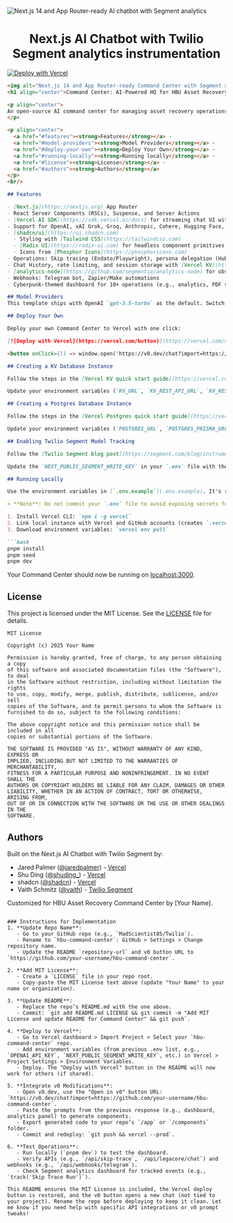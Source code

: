 
  <img alt="Next.js 14 and App Router-ready AI chatbot with Segment analytics" src="https://raw.githubusercontent.com/vaithschmitz/segment-ai-copilot/main/public/repo_img.png">
  <h1 align="center">Next.js AI Chatbot with Twilio Segment analytics instrumentation</h1>


[![Deploy with Vercel](https://vercel.com/button)](https://vercel.com/new/clone?demo-description=An%20open-source%20AI%20copilot%20with%20built-in%20segment%20analytics%20using%20Next.js%2C%20Vercel%20AI%20SDK%2C%20OpenAI%2C%20Vercel%20KV%2C%20and%20Twilio%20Segment.&demo-image=%2F%2Fimages.ctfassets.net%2Fe5382hct74si%2F3G6fZxcnGHJpy6Stqx6re2%2Ffa117d2cf123dc6cf50483dc896290fe%2Frepo_img.png&demo-title=Next.js%20AI%20Chatbot%20with%20Twilio%20Segment%20Analytics&demo-url=https%3A%2F%2Fsegment-ai-copilot.vercel.app&env=OPENAI_API_KEY%2CNEXT_PUBLIC_SEGMENT_WRITE_KEY%2CAUTH_SECRET%2CKV_URL%2CKV_REST_API_URL%2CKV_REST_API_TOKEN%2CKV_REST_API_READ_ONLY_TOKEN%2CPOSTGRES_DATABASE%2CPOSTGRES_HOST%2CPOSTGRES_PASSWORD%2CPOSTGRES_PRISMA_URL%2CPOSTGRES_URL%2CPOSTGRES_URL_NON_POOLING%2CPOSTGRES_URL_NO_SSL%2CPOSTGRES_USER&envDescription=Learn%20how%20to%20configure%20the%20environment%20variables&envLink=https%3A%2F%2Fgithub.com%2Fvaithschmitz%2Fsegment-ai-copilot%3Ftab%3Dreadme-ov-file%23creating-a-kv-database-instance&repository-name=nextjs-ai-chatbot-with-twilio-segment&repository-url=https%3A%2F%2Fgithub.com%2Fvaithschmitz%2Fsegment-ai-copilot)

```markdown
<img alt="Next.js 14 and App Router-ready Command Center with Segment analytics" src="https://raw.githubusercontent.com/vaithschmitz/segment-ai-copilot/main/public/repo_img.png">
<h1 align="center">Command Center: AI-Powered HQ for HBU Asset Recovery</h1>

<p align="center">
An open-source AI command center for managing asset recovery operations, built with Next.js, Vercel AI SDK, OpenAI, Vercel KV, Vercel Postgres, and Twilio Segment for analytics. Integrates LEGACORE™ AI for skip tracing, persona-based task delegation, and more.
</p>

<p align="center">
  <a href="#features"><strong>Features</strong></a> ·
  <a href="#model-providers"><strong>Model Providers</strong></a> ·
  <a href="#deploy-your-own"><strong>Deploy Your Own</strong></a> ·
  <a href="#running-locally"><strong>Running locally</strong></a> ·
  <a href="#license"><strong>License</strong></a> ·
  <a href="#authors"><strong>Authors</strong></a>
</p>
<br/>

## Features

- [Next.js](https://nextjs.org) App Router
- React Server Components (RSCs), Suspense, and Server Actions
- [Vercel AI SDK](https://sdk.vercel.ai/docs) for streaming chat UI with LEGACORE™ AI widget
- Support for OpenAI, xAI Grok, Groq, Anthropic, Cohere, Hugging Face, or LangChain via OpenRouter
- [shadcn/ui](https://ui.shadcn.com)
  - Styling with [Tailwind CSS](https://tailwindcss.com)
  - [Radix UI](https://radix-ui.com) for headless component primitives
  - Icons from [Phosphor Icons](https://phosphoricons.com)
- Operations: Skip tracing (Endato/Playwright), persona delegation (HubSpot/Trello), SMS/email notifications (Twilio/Resend/SendGrid), document processing, government opportunity search (Trestle), print-on-demand (Printify), and more
- Chat History, rate limiting, and session storage with [Vercel KV](https://vercel.com/storage/kv) and [Vercel Postgres](https://vercel.com/docs/storage/vercel-postgres)
- [analytics-node](https://github.com/segmentio/analytics-node) for observability with [Twilio Segment](https://segment.com/)
- Webhooks: Telegram bot, Zapier/Make automations
- Cyberpunk-themed dashboard for 10+ operations (e.g., analytics, PDF search, X thread fetch)

## Model Providers
This template ships with OpenAI `gpt-3.5-turbo` as the default. Switch to xAI Grok, Groq, Anthropic, Cohere, Hugging Face, or LangChain via [OpenRouter](https://openrouter.ai) with minimal code changes. Perplexity integration for research queries.

## Deploy Your Own

Deploy your own Command Center to Vercel with one click:

[![Deploy with Vercel](https://vercel.com/button)](https://vercel.com/new/clone?demo-description=An%20open-source%20AI%20command%20center%20for%20HBU%20Asset%20Recovery%20with%20Segment%20analytics%2C%20using%20Next.js%2C%20Vercel%20AI%20SDK%2C%20OpenAI%2C%20xAI%20Grok%2C%20Vercel%20KV%2C%20and%20Twilio%20Segment.&demo-image=%2F%2Fimages.ctfassets.net%2Fe5382hct74si%2F3G6fZxcnGHJpy6Stqx6re2%2Ffa117d2cf123dc6cf50483dc896290fe%2Frepo_img.png&demo-title=Command%20Center%3A%20AI-Powered%20HQ%20for%20HBU%20Asset%20Recovery&demo-url=https%3A%2F%2Fsegment-ai-copilot.vercel.app&env=OPENAI_API_KEY%2CGROK_API_KEY%2CGROQ_API_KEY%2COPENROUTER_API_KEY%2CPERPLEXITY_API_KEY%2CSMITHERY_API_KEY%2CRESEND_API_KEY%2CSENDGRID_API_KEY%2CTWILIO_ACCOUNT_SID%2CTWILIO_AUTH_TOKEN%2CTWILIO_PHONE_NUMBER%2CHUBSPOT_API_KEY%2CTRELLO_API_KEY%2CTRELLO_TOKEN%2CENDATO_API_KEY%2COKLAHOMA_COUNTY_API_KEY%2CTRESTLE_API_KEY%2CBROWSERLESS_API_KEY%2CGOOGLE_API_KEY%2CGOOGLE_CLIENT_ID%2CGOOGLE_CLIENT_SECRET%2CGOOGLE_DRIVE_FOLDER_ID%2CGOOGLE_SHEETS_ID%2CPRINTIFY_API_KEY%2CTELEGRAM_TOKEN%2CGITHUB_TOKEN%2CHUGGINGFACE_TOKEN%2CVERCEL_TOKEN%2CSUPABASE_URL%2CSUPABASE_ANON_KEY%2CNEXT_PUBLIC_SEGMENT_WRITE_KEY%2CAUTH_SECRET%2CKV_URL%2CKV_REST_API_URL%2CKV_REST_API_TOKEN%2CKV_REST_API_READ_ONLY_TOKEN%2CPOSTGRES_DATABASE%2CPOSTGRES_HOST%2CPOSTGRES_PASSWORD%2CPOSTGRES_PRISMA_URL%2CPOSTGRES_URL%2CPOSTGRES_URL_NON_POOLING%2CPOSTGRES_URL_NO_SSL%2CPOSTGRES_USER&envDescription=Learn%20how%20to%20configure%20the%20environment%20variables&envLink=https%3A%2F%2Fgithub.com%2Fyour-username%2Fhbu-command-center%3Ftab%3Dreadme-ov-file%23creating-a-kv-database-instance&repository-name=hbu-command-center&repository-url=https%3A%2F%2Fgithub.com%2Fyour-username%2Fhbu-command-center)

<button onClick={() => window.open('https://v0.dev/chat?import=https://github.com/MadScientist85/hbu-command-center', '_blank')} class="bg-blue-500 hover:bg-blue-700 text-white font-bold py-2 px-4 rounded">Open in v0 (New Chat)</button>

## Creating a KV Database Instance

Follow the steps in the [Vercel KV quick start guide](https://vercel.com/docs/storage/vercel-kv/quickstart#create-a-kv-database) to create and configure your KV database instance.

Update your environment variables (`KV_URL`, `KV_REST_API_URL`, `KV_REST_API_TOKEN`, `KV_REST_API_READ_ONLY_TOKEN`) in the `.env` file with the credentials provided during setup.

## Creating a Postgres Database Instance

Follow the steps in the [Vercel Postgres quick start guide](https://vercel.com/docs/storage/vercel-postgres/quickstart) to create and configure your Postgres database instance.

Update your environment variables (`POSTGRES_URL`, `POSTGRES_PRISMA_URL`, `POSTGRES_URL_NO_SSL`, `POSTGRES_URL_NON_POOLING`, `POSTGRES_USER`, `POSTGRES_HOST`, `POSTGRES_PASSWORD`, `POSTGRES_DATABASE`) in the `.env` file with the credentials provided.

## Enabling Twilio Segment Model Tracking

Follow the [Twilio Segment blog post](https://segment.com/blog/instrumenting-user-insights-for-your-ai-copilot) for a guided walkthrough. Use your existing Twilio Segment account or [create a free one](https://segment.com/signup/). Create a `node.js` source ([instructions](https://segment.com/docs/connections/sources/)) and record your write key.

Update the `NEXT_PUBLIC_SEGMENT_WRITE_KEY` in your `.env` file with the write key.

## Running Locally

Use the environment variables in [`.env.example`](.env.example). It's recommended to use [Vercel Environment Variables](https://vercel.com/docs/projects/environment-variables), but a `.env` file is sufficient.

> **Note**: Do not commit your `.env` file to avoid exposing secrets for OpenAI, xAI Grok, Twilio, and other services.

1. Install Vercel CLI: `npm i -g vercel`
2. Link local instance with Vercel and GitHub accounts (creates `.vercel` directory): `vercel link`
3. Download environment variables: `vercel env pull`

```bash
pnpm install
pnpm seed
pnpm dev
```

Your Command Center should now be running on [localhost:3000](http://localhost:3000/).

## License

This project is licensed under the MIT License. See the [LICENSE](LICENSE) file for details.

```text
MIT License

Copyright (c) 2025 Your Name

Permission is hereby granted, free of charge, to any person obtaining a copy
of this software and associated documentation files (the "Software"), to deal
in the Software without restriction, including without limitation the rights
to use, copy, modify, merge, publish, distribute, sublicense, and/or sell
copies of the Software, and to permit persons to whom the Software is
furnished to do so, subject to the following conditions:

The above copyright notice and this permission notice shall be included in all
copies or substantial portions of the Software.

THE SOFTWARE IS PROVIDED "AS IS", WITHOUT WARRANTY OF ANY KIND, EXPRESS OR
IMPLIED, INCLUDING BUT NOT LIMITED TO THE WARRANTIES OF MERCHANTABILITY,
FITNESS FOR A PARTICULAR PURPOSE AND NONINFRINGEMENT. IN NO EVENT SHALL THE
AUTHORS OR COPYRIGHT HOLDERS BE LIABLE FOR ANY CLAIM, DAMAGES OR OTHER
LIABILITY, WHETHER IN AN ACTION OF CONTRACT, TORT OR OTHERWISE, ARISING FROM,
OUT OF OR IN CONNECTION WITH THE SOFTWARE OR THE USE OR OTHER DEALINGS IN THE
SOFTWARE.
```

## Authors

Built on the Next.js AI Chatbot with Twilio Segment by:

- Jared Palmer ([@jaredpalmer](https://twitter.com/jaredpalmer)) - [Vercel](https://vercel.com)
- Shu Ding ([@shuding_](https://twitter.com/shuding_)) - [Vercel](https://vercel.com)
- shadcn ([@shadcn](https://twitter.com/shadcn)) - [Vercel](https://vercel.com)
- Vaith Schmitz ([@vaith](https://www.linkedin.com/in/vaithschmitz/)) - [Twilio Segment](https://segment.com/)

Customized for HBU Asset Recovery Command Center by [Your Name].

```

### Instructions for Implementation
1. **Update Repo Name**:
   - Go to your GitHub repo (e.g., `MadScientist85/Twilio`).
   - Rename to `hbu-command-center`: GitHub > Settings > Change repository name.
   - Update the README `repository-url` and v0 button URL to `https://github.com/your-username/hbu-command-center`.

2. **Add MIT License**:
   - Create a `LICENSE` file in your repo root.
   - Copy-paste the MIT License text above (update "Your Name" to your name or organization).

3. **Update README**:
   - Replace the repo’s README.md with the one above.
   - Commit: `git add README.md LICENSE && git commit -m "Add MIT License and update README for Command Center" && git push`.

4. **Deploy to Vercel**:
   - Go to Vercel dashboard > Import Project > Select your `hbu-command-center` repo.
   - Add environment variables (from previous .env list, e.g., `OPENAI_API_KEY`, `NEXT_PUBLIC_SEGMENT_WRITE_KEY`, etc.) in Vercel > Project Settings > Environment Variables.
   - Deploy. The "Deploy with Vercel" button in the README will now work for others (if shared).

5. **Integrate v0 Modifications**:
   - Open v0.dev, use the "Open in v0" button URL: `https://v0.dev/chat?import=https://github.com/your-username/hbu-command-center`.
   - Paste the prompts from the previous response (e.g., dashboard, analytics panel) to generate components.
   - Export generated code to your repo’s `/app` or `/components` folder.
   - Commit and redeploy: `git push && vercel --prod`.

6. **Test Operations**:
   - Run locally (`pnpm dev`) to test the dashboard.
   - Verify APIs (e.g., `/api/skip-trace`, `/api/legacore/chat`) and webhooks (e.g., `/api/webhooks/telegram`).
   - Check Segment analytics dashboard for tracked events (e.g., `track('Skip Trace Run')`).

This README ensures the MIT License is included, the Vercel deploy button is restored, and the v0 button opens a new chat (not tied to your project). Rename the repo before deploying to keep it clean. Let me know if you need help with specific API integrations or v0 prompt tweaks!

